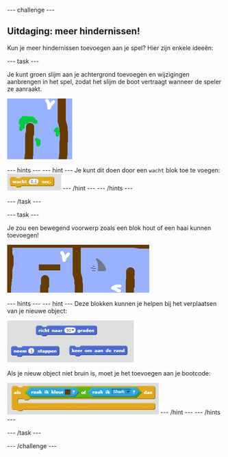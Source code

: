 --- challenge ---

## Uitdaging: meer hindernissen!

Kun je meer hindernissen toevoegen aan je spel? Hier zijn enkele ideeën:

--- task ---

Je kunt groen slijm aan je achtergrond toevoegen en wijzigingen aanbrengen in het spel, zodat het slijm de boot vertraagt ​​wanneer de speler ze aanraakt.

![screenshot](images/boat-algae.png)

--- hints --- --- hint --- Je kunt dit doen door een `wacht` blok toe te voegen: ![screenshot](images/boat-slime-blocks.png) --- /hint --- --- /hints ---

--- /task ---

--- task ---

Je zou een bewegend voorwerp zoals een blok hout of een haai kunnen toevoegen!

![screenshot](images/boat-obstacles.png)

--- hints --- --- hint --- Deze blokken kunnen je helpen bij het verplaatsen van je nieuwe object:

![screenshot](images/boat-moving-blocks.png)

Als je nieuw object niet bruin is, moet je het toevoegen aan je bootcode:

![screenshot](images/boat-moving-blocks2.png) --- /hint --- --- /hints ---

--- /task ---

--- /challenge ---